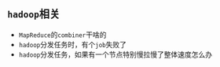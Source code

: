 ## `hadoop`相关
* `MapReduce`的`combiner`干啥的
* `hadoop`分发任务时，有个`job`失败了
* `hadoop`分发任务，如果有一个节点特别慢拉慢了整体速度怎么办

